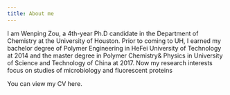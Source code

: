 ```yaml
---
title: About me
---
```


I am Wenping Zou, a 4th-year Ph.D candidate in the Department of Chemistry at the University of Houston. Prior to coming to UH, I earned my bachelor degree of Polymer Engineering in HeFei University of Technology at 2014 and the master degree in Polymer Chemistry& Physics in University of Science and Technology of China at 2017. Now my research interests focus on studies of microbiology and fluorescent proteins

You can view my CV here.